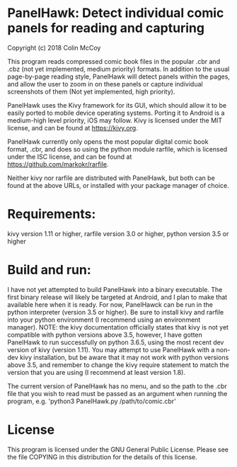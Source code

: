# PanelHawk: Detect individual comic panels for reading and capturing
Copyright (c) 2018 Colin McCoy

This program reads compressed comic book files in the popular .cbr and .cbz (not yet implemented, medium priority) formats. In 
addition to the usual page-by-page reading style, PanelHawk will detect panels within the pages, and allow the user to zoom in 
on these panels or capture individual screenshots of them (Not yet implemented, high priority). 

PanelHawk uses the Kivy framework for its GUI, which should allow it to be easily ported to mobile device operating systems. 
Porting it to Android is a medium-high level priority, iOS may follow. Kivy is licensed under the MIT license, and can be found 
at https://kivy.org. 

PanelHawk currently only opens the most popular digital comic book format, .cbr, and does so using the python module rarfile, 
which is licensed under the ISC license, and can be found at https://github.com/markokr/rarfile. 

Neither kivy nor rarfile are distributed with PanelHawk, but both can be found at the above URLs, or installed with your
package manager of choice.

# Requirements:
kivy version 1.11 or higher,
rarfile version 3.0 or higher,
python version 3.5 or higher

# Build and run:
I have not yet attempted to build PanelHawk into a binary executable. The first binary release will likely be targeted 
at Android, and I plan to make that available here when it is ready. For now, PanelHawck can be run in the python interpreter 
(version 3.5 or higher). Be sure to install kivy and rarfile into your python environment (I recommend using an
environment manager). NOTE: the kivy documentation officially states that kivy is not yet compatible with python versions
above 3.5, however, I have gotten PanelHawk to run successfully on python 3.6.5, using the most recent dev version of kivy
(version 1.11). You may attempt to use PanelHawk with a non-dev kivy installation, but be aware that it may not work
with python versions above 3.5, and remember to change the kivy require statement to match the version that you are using
(I recommend at least version 1.8).

The current version of PanelHawk has no menu, and so the path to the .cbr file that you wish to read must be passed as 
an argument when running the program, e.g. 'python3 PanelHawk.py /path/to/comic.cbr'

# License
This program is licensed under the GNU General Public License. Please see the file COPYING in this distribution for the
details of this license.
